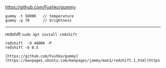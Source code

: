 https://github.com/Fushko/gummy
```
gummy -t 5000K   // temperature
gummy -p 70      // brightness

```

-------------

redshift 
``` sudo apt install redshift ```

```
redshift  -O 4000K -P
redshift -b 0.5

[https://github.com/Fushko/gummy](https://manpages.ubuntu.com/manpages/jammy/man1/redshift.1.html)https://manpages.ubuntu.com/manpages/jammy/man1/redshift.1.html
```
